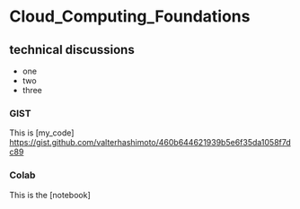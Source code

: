 # Cloud_Computing_Foundations

## technical discussions

* one
* two
* three

### GIST
This is [my_code] https://gist.github.com/valterhashimoto/460b644621939b5e6f35da1058f7dc89

### Colab

This is the [notebook]
